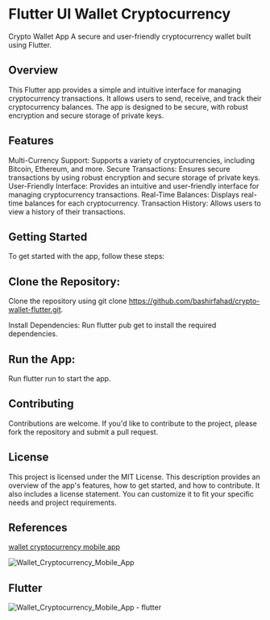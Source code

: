 # Flutter UI Wallet Cryptocurrency

Crypto Wallet App
A secure and user-friendly cryptocurrency wallet built using Flutter.
## Overview
This Flutter app provides a simple and intuitive interface for managing cryptocurrency transactions. It allows users to send, receive, and track their cryptocurrency balances. The app is designed to be secure, with robust encryption and secure storage of private keys.
## Features
 Multi-Currency Support: Supports a variety of cryptocurrencies, including Bitcoin, Ethereum, and more.
 Secure Transactions: Ensures secure transactions by using robust encryption and secure storage of private keys.
 User-Friendly Interface: Provides an intuitive and user-friendly interface for managing cryptocurrency transactions.
 Real-Time Balances: Displays real-time balances for each cryptocurrency.
 Transaction History: Allows users to view a history of their transactions.
## Getting Started
To get started with the app, follow these steps:
## Clone the Repository: 
Clone the repository using git clone https://github.com/bashirfahad/crypto-wallet-flutter.git.

 Install Dependencies: Run flutter pub get to install the required dependencies.
## Run the App:
Run flutter run to start the app.
## Contributing
Contributions are welcome. If you'd like to contribute to the project, please fork the repository and submit a pull request.
## License
This project is licensed under the MIT License. This description provides an overview of the app's features, how to get started, and how to contribute. It also includes a license statement. You can customize it to fit your specific needs and project requirements.

## References 
[wallet cryptocurrency mobile app](https://www.freepik.com/free-psd/template-wallet-cryptocurrency-mobile-app_12385833.htm)

![Wallet_Cryptocurrency_Mobile_App](https://user-images.githubusercontent.com/37796466/109503400-cb708c80-7acc-11eb-8d47-37acd362204c.jpg)

## Flutter

![Wallet_Cryptocurrency_Mobile_App - flutter](https://user-images.githubusercontent.com/37796466/110117690-d0468080-7deb-11eb-9965-fd1722bd78b2.jpg)
